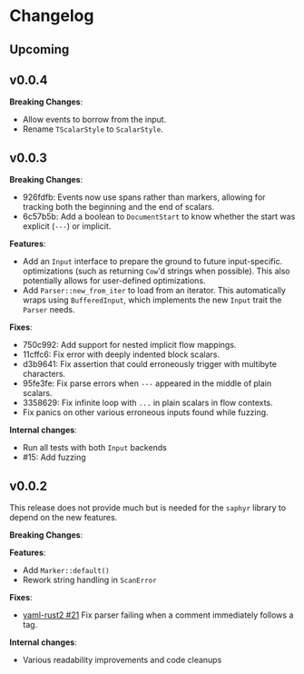 # Changelog

## Upcoming

## v0.0.4

**Breaking Changes**:

- Allow events to borrow from the input.
- Rename `TScalarStyle` to `ScalarStyle`.

## v0.0.3

**Breaking Changes**:

- 926fdfb: Events now use spans rather than markers, allowing for tracking both
  the beginning and the end of scalars.
- 6c57b5b: Add a boolean to `DocumentStart` to know whether the start was
  explicit (`---`) or implicit.

**Features**:

- Add an `Input` interface to prepare the ground to future input-specific.
  optimizations (such as returning `Cow`'d strings when possible). This also
  potentially allows for user-defined optimizations.
- Add `Parser::new_from_iter` to load from an iterator. This automatically
  wraps using `BufferedInput`, which implements the new `Input` trait the
  `Parser` needs.

**Fixes**:

- 750c992: Add support for nested implicit flow mappings.
- 11cffc6: Fix error with deeply indented block scalars.
- d3b9641: Fix assertion that could erroneously trigger with multibyte
  characters.
- 95fe3fe: Fix parse errors when `---` appeared in the middle of plain scalars.
- 3358629: Fix infinite loop with `...` in plain scalars in flow contexts.
- Fix panics on other various erroneous inputs found while fuzzing.

**Internal changes**:

- Run all tests with both `Input` backends
- #15: Add fuzzing

## v0.0.2

This release does not provide much but is needed for the `saphyr` library to
depend on the new features.

**Breaking Changes**:

**Features**:
- Add `Marker::default()`
- Rework string handling in `ScanError`

**Fixes**:
- [yaml-rust2 #21](https://github.com/Ethiraric/yaml-rust2/issues/21#issuecomment-2053513507)
  Fix parser failing when a comment immediately follows a tag.

**Internal changes**:
- Various readability improvements and code cleanups
